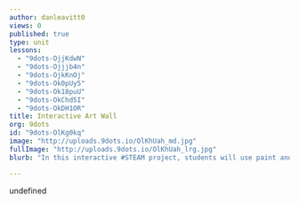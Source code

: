 ```yaml
---
author: danleavitt0
views: 0
published: true
type: unit
lessons: 
  - "9dots-OjjKdwN"
  - "9dots-Ojjjb4n"
  - "9dots-OjkKnOj"
  - "9dots-Ok0pUy5"
  - "9dots-Ok18puU"
  - "9dots-OkChd5I"
  - "9dots-OkDH1OR"
title: Interactive Art Wall
org: 9dots
id: "9dots-OlKg0kq"
image: "http://uploads.9dots.io/OlKhUah_md.jpg"
fullImage: "http://uploads.9dots.io/OlKhUah_lrg.jpg"
blurb: "In this interactive #STEAM project, students will use paint and #littleBits ittleBits to create a collaborative mural that depicts their community."

---
```


undefined
